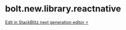 # bolt.new.library.reactnative

[Edit in StackBlitz next generation editor ⚡️](https://stackblitz.com/~/github.com/gp67git/bolt.new.library.reactnative)